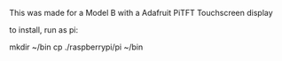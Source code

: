 This was made for a Model B with a Adafruit PiTFT Touchscreen display

to install, run as pi:

mkdir ~/bin
cp ./raspberrypi/pi ~/bin 

